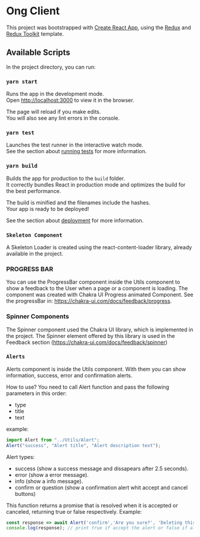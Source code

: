 # Ong Client

This project was bootstrapped with [Create React App](https://github.com/facebook/create-react-app), using the [Redux](https://redux.js.org/) and [Redux Toolkit](https://redux-toolkit.js.org/) template.

## Available Scripts

In the project directory, you can run:

### `yarn start`

Runs the app in the development mode.<br />
Open [http://localhost:3000](http://localhost:3000) to view it in the browser.

The page will reload if you make edits.<br />
You will also see any lint errors in the console.

### `yarn test`

Launches the test runner in the interactive watch mode.<br />
See the section about [running tests](https://facebook.github.io/create-react-app/docs/running-tests) for more information.

### `yarn build`

Builds the app for production to the `build` folder.<br />
It correctly bundles React in production mode and optimizes the build for the best performance.

The build is minified and the filenames include the hashes.<br />
Your app is ready to be deployed!

See the section about [deployment](https://facebook.github.io/create-react-app/docs/deployment) for more information.

### `Skeleton Component`

A Skeleton Loader is created using the react-content-loader library, already available in the project.

### PROGRESS BAR

You can use the ProgressBar component inside the Utils component to show a feedback
to the User when a page or a component is loading. The component was created with Chakra UI Progress animated Component. See the progressBar in: https://chakra-ui.com/docs/feedback/progress.

### Spinner Components

The Spinner component used the Chakra UI library, which is implemented in the project. The Spinner element offered by this library is used in the Feedback section (https://chakra-ui.com/docs/feedback/spinner)

### `Alerts`

Alerts component is inside the Utils component. With them you can show information, success, error and confirmation alerts.

How to use?
You need to call Alert function and pass the following parameters in this order:

- type
- title
- text

example:

```javascript
import Alert from "../Utils/Alert";
Alert("success", "Alert title", "Alert description text");
```

Alert types:

- success (show a success message and dissapears after 2.5 seconds).
- error (show a error message).
- info (show a info message).
- confirm or question (show a confirmation alert whit accept and cancel buttons)

This function returns a promise that is resolved when it is accepted or canceled, returning true or false respectively.
Example:

```javascript
const response => await Alert('confirm','Are you sure?', 'Deleting this user');
console.log(response); // print true if accept the alert or false if alert is canceled.
```
